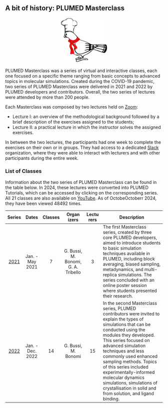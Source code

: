 A bit of history: PLUMED Masterclass
------------------

<center><img width=150 src="pigeon-MC.png"></center>

PLUMED Masterclass was a series of virtual and interactive classes, each one
focused on a specific theme ranging from basic concepts to advanced topics in molecular simulations.
Created during the COVID-19 pandemic, two series of PLUMED Masterclass were delivered in 2021 and 2022 by PLUMED developers and contributors.
Overall, the two series of lectures were attended by more than 200 people.

Each Masterclass was composed by two lectures held on [Zoom](https://zoom.us/): 
* Lecture I: an overview of the methodological background followed by a brief description of the exercises assigned to the students;
* Lecture II: a practical lecture in which the instructor solves the assigned exercises.

In between the two lectures, the participants had one week to complete the exercises on their own or in groups.
They had access to a dedicated [Slack](https://slack.com/) organization, where they were able to
interact with lecturers and with other participants during the entire week.

### List of Classes

Information about the two series of PLUMED Masterclass can be found in the table below. In 2024, these lectures were converted into PLUMED Tutorials, which can be accessed by clicking on the corresponding series. All 21 classes are also available on [YouTube](https://www.youtube.com/@plumedorg1402). As of OctobeOctoberr 2024, they have been viewed 48492 times.

| Series | Dates | Classes | Organ<br>izers | Lectu<br>rers | Description |
| :---------: | :---------: | :----------: | :----------: | :---------: | ----------- |
| [2021](https://www.plumed-tutorials.org/browse?search=masterclass-2021) | Jan. - May 2021 | 7 | G. Bussi, M. Bonomi, G. A. Tribello | 3 | The first Masterclass series, created by three core PLUMED developers, aimed to introduce students to basic simulation techniques available in PLUMED, including block averaging, biased sampling, metadynamics, and multi-replica simulations. The series concluded with an online poster session where students presented their research. |
| [2022](https://www.plumed-tutorials.org/browse?search=masterclass-2022) | Jan. - Dec. 2022 | 14 | G. Bussi, M. Bonomi | 15 | In the second Masterclass series, PLUMED contributors were invited to explain the types of simulations that can be conducted using the modules they developed. This series focused on advanced simulation techniques and less commonly used enhanced sampling methods. Topics of this series included experimentally-informed molecular dynamics simulations, simulations of crystallisation in solid and from solution, and ligand binding. | 

